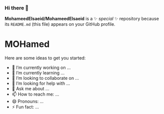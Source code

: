### Hi there 👋


**MohameedElsaeid/MohameedElsaeid** is a ✨ _special_ ✨ repository because its `README.md` (this file) appears on your GitHub profile.
<h1>MOHamed</h1>
Here are some ideas to get you started:

- 🔭 I’m currently working on ...
- 🌱 I’m currently learning ...
- 👯 I’m looking to collaborate on ...
- 🤔 I’m looking for help with ...
- 💬 Ask me about ...
- 📫 How to reach me: ...
- 😄 Pronouns: ...
- ⚡ Fun fact: ...
